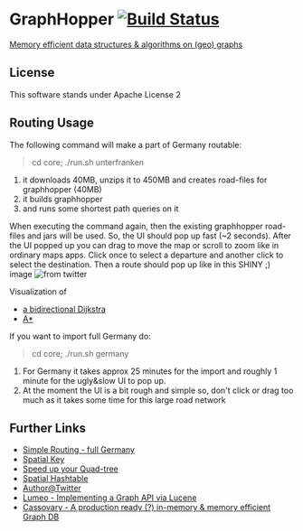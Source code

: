 # GraphHopper [![Build Status](https://secure.travis-ci.org/karussell/GraphHopper.png?branch=master)](http://travis-ci.org/karussell/GraphHopper)

[Memory efficient data structures & algorithms on (geo) graphs](http://karussell.github.com/GraphHopper/)

License
----------------

This software stands under Apache License 2

Routing Usage
---------------

The following command will make a part of Germany routable:

> cd core; ./run.sh unterfranken

  1. it downloads 40MB, unzips it to 450MB and creates road-files for graphhopper (40MB)
  2. it builds graphhopper
  3. and runs some shortest path queries on it

When executing the command again, then the existing graphhopper road-files and jars will be used. So, the UI should pop up fast (~2 seconds).
After the UI popped up you can drag to move the map or scroll to zoom like in ordinary maps apps.
Click once to select a departure and another click to select the destination.
Then a route should pop up like in this SHINY ;) image ![from twitter](http://karussell.files.wordpress.com/2012/06/graphhopper.png)

Visualization of
 * [a bidirectional Dijkstra](http://karussell.files.wordpress.com/2012/06/bidijkstra.gif)
 * [A*](http://karussell.files.wordpress.com/2012/07/astar.gif)

If you want to import full Germany do:

> cd core; ./run.sh germany

 1. For Germany it takes approx 25 minutes for the import and roughly 1 minute for the ugly&slow UI to pop up.
 2. At the moment the UI is a bit rough and simple so, don't click or drag too much as it takes some time for this large road network


Further Links
---------------
 * [Simple Routing - full Germany](http://karussell.wordpress.com/2012/07/16/running-shortest-path-algorithms-on-the-german-road-network-within-a-1-5gb-jvm/)
 * [Spatial Key](http://karussell.wordpress.com/2012/05/23/spatial-keys-memory-efficient-geohashes/)
 * [Speed up your Quad-tree](http://karussell.wordpress.com/2012/05/29/tricks-to-speed-up-neighbor-searches-of-quadtrees-geo-spatial-java/)
 * [Spatial Hashtable](http://karussell.wordpress.com/2012/06/17/failed-experiment-memory-efficient-spatial-hashtable/)
 * [Author@Twitter](https://twitter.com/timetabling)
 * [Lumeo - Implementing a Graph API via Lucene](https://github.com/karussell/lumeo)
 * [Cassovary - A production ready (?) in-memory & memory efficient Graph DB](https://github.com/twitter/cassovary)